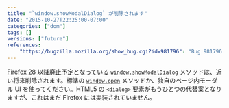 ```yaml
---
title: "`window.showModalDialog` が削除されます"
date: "2015-10-27T22:25:00-07:00"
categories: ["dom"]
tags: []
versions: ["future"]
references:
    "https://bugzilla.mozilla.org/show_bug.cgi?id=981796": "Bug 981796 - Remove window.showModalDialog"
---
```

[Firefox 28 以降廃止予定となっている](https://www.fxsitecompat.com/ja/docs/2013/showmodaldialog-has-been-deprecated/) [`window.showModalDialog`](https://developer.mozilla.org/ja/docs/Web/API/Window/showModalDialog) メソッドは、近い将来削除されます。標準の [`window.open`](https://developer.mozilla.org/ja/docs/Web/API/Window/open) メソッドか、独自のページ内モーダル UI を使ってください。HTML5 の [`<dialog>`](https://developer.mozilla.org/ja/docs/Web/HTML/Element/dialog) 要素がもうひとつの代替案となりますが、これはまだ Firefox には実装されていません。
